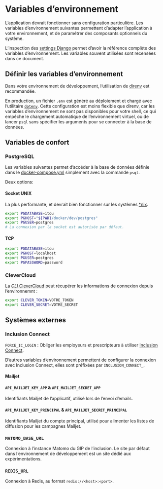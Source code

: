 # Variables d’environnement

L’application devrait fonctionner sans configuration particulière. Les
variables d’environnement suivantes permettent d’adapter l’application à votre
environnement, et de paramétrer des composants optionnels du système.

L’inspection des [settings Django](../config/settings/) permet d’avoir la
référence complète des variables d’environnement. Les variables souvent
utilisées sont recensées dans ce document.

## Définir les variables d’environnement

Dans votre environnement de développement, l’utilisation de
[direnv](./direnv.md) est recommandée.

En production, un fichier `.env` est généré au déploiement et chargé avec
l’utilitaire [`dotenv`](https://pypi.org/project/python-dotenv/). Cette
configuration est moins flexible que direnv, car les variables d’environnement
ne sont pas disponibles pour votre shell, ce qui empêche le chargement
automatique de l’environnement virtuel, ou de lancer `psql` sans spécifier les
arguments pour se connecter à la base de données.

## Variables de confort

### PostgreSQL

Les variables suivantes permet d’accéder à la base de données définie dans le
[docker-compose.yml](../docker-compose.yml) simplement avec la commande `psql`.

Deux options:

#### Socket UNIX

La plus performante, et devrait bien fonctionner sur les systèmes
[*nix](https://fr.wikipedia.org/wiki/Type_Unix).

```bash
export PGDATABASE=itou
export PGHOST="${PWD}/docker/dev/postgres"
export PGUSER=postgres
# La connexion par la socket est autorisée par défaut.
```

#### TCP

```bash
export PGDATABASE=itou
export PGHOST=localhost
export PGUSER=postgres
export PGPASSWORD=password
```

### CleverCloud

La [_CLI_ CleverCloud](https://developers.clever-cloud.com/doc/cli/) peut
récupérer les informations de connexion depuis l’environnemnt :

```bash
export CLEVER_TOKEN=VOTRE_TOKEN
export CLEVER_SECRET=VOTRE_SECRET
```

## Systèmes externes

### Inclusion Connect

`FORCE_IC_LOGIN` : Obliger les employeurs et prescripteurs à utiliser
[Inclusion Connect](https://github.com/gip-inclusion/inclusion-connect).

D’autres variables d’environnement permettent de configurer la connexion avec
Inclusion Connect, elles sont préfixées par `INCLUSION_CONNECT_`.

#### Mailjet

#### `API_MAILJET_KEY_APP` & `API_MAILJET_SECRET_APP`

Identifiants Mailjet de l’applicatif, utilisé lors de l’envoi d’emails.

#### `API_MAILJET_KEY_PRINCIPAL` & `API_MAILJET_SECRET_PRINCIPAL`

Identifiants Mailjet du compte principal, utilisé pour alimenter les listes de
diffusion pour les campagnes Mailjet.

### `MATOMO_BASE_URL`

Connexion à l’instance Matomo du GIP de l’inclusion. Le site par défaut dans
l’environnement de développement est un site dédié aux expérimentations.

### `REDIS_URL`

Connexion à Redis, au format `redis://<host>:<port>`.

